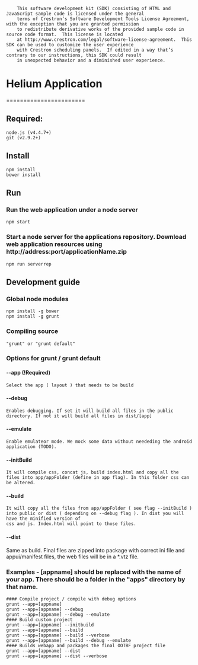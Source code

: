 ```
    This software development kit (SDK) consisting of HTML and JavaScript sample code is licensed under the general 
    terms of Crestron’s Software Development Tools License Agreement, with the exception that you are granted permission 
    to redistribute derivative works of the provided sample code in source code format.  This license is located 
    at http://www.crestron.com/legal/software-license-agreement.  This SDK can be used to customize the user experience 
    with Crestron scheduling panels.  If edited in a way that’s contrary to our instructions, this SDK could result 
    in unexpected behavior and a diminished user experience.
```

# Helium Application
=======================
## Required:
    node.js (v4.4.7+)
    git (v2.9.2+)

## Install
    npm install
    bower install

## Run
### Run the web application under a node server
    npm start
### Start a node server for the applications repository. Download web application resources using http://address:port/applicationName.zip 
    npm run serverrep

## Development guide

### Global node modules
    npm install -g bower
    npm install -g grunt

### Compiling source
    "grunt" or "grunt default"

### Options for grunt / grunt default
#### --app (!Required)
    Select the app ( layout ) that needs to be build
#### --debug
    Enables debugging. If set it will build all files in the public directory. If not it will build all files in dist/[app]
#### --emulate
    Enable emulateor mode. We mock some data without neededing the android application (TODO).
#### --initBuild
    It will compile css, concat js, build index.html and copy all the files into app/appFolder (define in app flag). In this folder css can be altered.
#### --build
    It will copy all the files from app/appFolder ( see flag --initBuild ) into public or dist ( depending on --debug flag ). In dist you will have the minified version of 
    css and js. Index.html will point to those files.
#### --dist
   Same as build. Final files are zipped into package with correct ini file and appui/manifest files, the web files will be in a *.vtz file.
### Examples - [appname] should be replaced with the name of your app. There should be a folder in the "apps" directory by that name.
    #### Compile project / compile with debug options
    grunt --app=[appname]
    grunt --app=[appname] --debug
    grunt --app=[appname] --debug --emulate
    #### Build custom project
    grunt --app=[appname] --initbuild
    grunt --app=[appname] --build
    grunt --app=[appname] --build --verbose
    grunt --app=[appname] --build --debug --emulate
    #### Builds webapp and packages the final OOTBF project file
    grunt --app=[appname] --dist
    grunt --app=[appname] --dist --verbose

